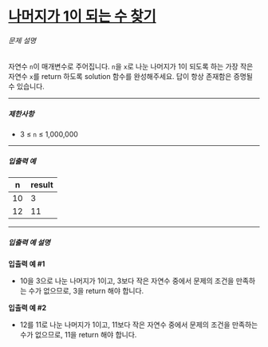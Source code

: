 # [나머지가 1이 되는 수 찾기](https://school.programmers.co.kr/learn/courses/30/lessons/87389)


###### 문제 설명


자연수 `n`이 매개변수로 주어집니다. `n`을 `x`로 나눈 나머지가 1이 되도록 하는 가장 작은 자연수 `x`를 return 하도록 solution 함수를 완성해주세요. 답이 항상 존재함은 증명될 수 있습니다.




---


##### 제한사항


* 3 ≤ `n` ≤ 1,000,000




---


##### 입출력 예




| n | result |
| --- | --- |
| 10 | 3 |
| 12 | 11 |




---


##### 입출력 예 설명


**입출력 예 \#1**


* 10을 3으로 나눈 나머지가 1이고, 3보다 작은 자연수 중에서 문제의 조건을 만족하는 수가 없으므로, 3을 return 해야 합니다.


**입출력 예 \#2**


* 12를 11로 나눈 나머지가 1이고, 11보다 작은 자연수 중에서 문제의 조건을 만족하는 수가 없으므로, 11을 return 해야 합니다.




